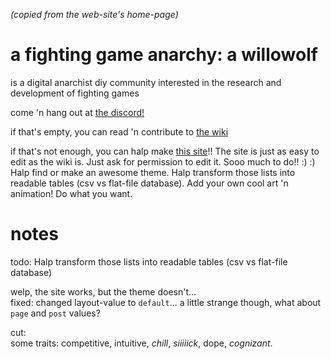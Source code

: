 *(copied from the web-site's home-page)*
# a fighting game anarchy: a willowolf
is a digital anarchist diy community interested in the research and development of fighting games

come 'n hang out at [the discord!](https://discord.gg/FtAQws9)

if that's empty, you can read 'n contribute to [the wiki](https://github.com/Rahil627/fighting-game-anarchy/wiki)

if that's not enough, you can halp make [this site](https://github.com/Rahil627/fighting-game-anarchy)!! The site is just as easy to edit as the wiki is. Just ask for permission to edit it. Sooo much to do!! :) :) Halp find or make an awesome theme. Halp transform those lists into readable tables (csv vs flat-file database). Add your own cool art 'n animation! Do what you want.

# notes
todo:
 Halp transform those lists into readable tables (csv vs flat-file database)

welp, the site works, but the theme doesn't...  
fixed: changed layout-value to `default`... a little strange though, what about `page` and `post` values?

cut:  
some traits: competitive, intuitive, *chill*, *siiiiick*, dope, *cognizant*.
